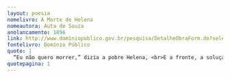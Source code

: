 ```yaml
---
layout: poesia
nomelivro: A Morte de Helena
nomeautora: Auta de Souza
anolancamento: 1896
link: http://www.dominiopublico.gov.br/pesquisa/DetalheObraForm.do?select_action=&co_obra=81652
fontelivro: Domínio Público
quote: |
  “Eu não quero morrer,” dizia a pobre Helena, <br>E a fronte, a soluçar, caiu no travesseiro... <br>(Ai! recordava assim a pálida açucena <br>Ou, do galho a pender, a flor do jasmineiro!)
quotepagina: 1
---
```

